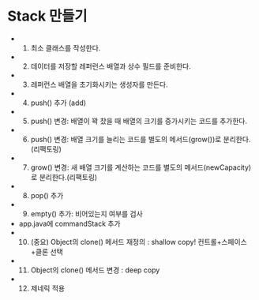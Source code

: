 # Stack 만들기

- 1) 최소 클래스를 작성한다.
- 2) 데이터를 저장할 레퍼런스 배열과 상수 필드를 준비한다. 
- 3) 레퍼런스 배열을 초기화시키는 생성자를 만든다.  
- 4) push() 추가 (add)
- 5) push() 변경: 배열이 꽉 찼을 때 배열의 크기를 증가시키는 코드를 추가한다. 
- 6) push() 변경: 배열 크기를 늘리는 코드를 별도의 메서드(grow())로 분리한다.(리팩토링)
- 7) grow() 변경: 새 배열 크기를 계산하는 코드를 별도의 메서드(newCapacity)로 분리한다.(리팩토링)
- 8) pop() 추가
- 9) empty() 추가: 비어있는지 여부를 검사
- app.java에 commandStack 추가 
- 10) (중요) Object의 clone() 메서드 재정의 : shallow copy! 컨트롤+스페이스+클론 선택
- 11) Object의 clone() 메서드 변경 : deep copy
- 12) 제네릭 적용